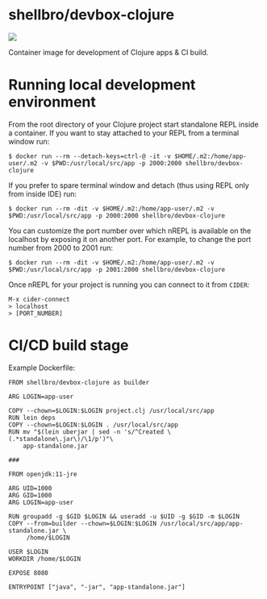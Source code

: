# shellbro/devbox-clojure

[![](https://img.shields.io/docker/cloud/build/shellbro/devbox-clojure)](https://hub.docker.com/r/shellbro/devbox-clojure/)

Container image for development of Clojure apps & CI build.

# Running local development environment

From the root directory of your Clojure project start standalone REPL inside
a container. If you want to stay attached to your REPL from a terminal window
run:

```
$ docker run --rm --detach-keys=ctrl-@ -it -v $HOME/.m2:/home/app-user/.m2 -v $PWD:/usr/local/src/app -p 2000:2000 shellbro/devbox-clojure
```

If you prefer to spare terminal window and detach (thus using REPL only
from inside IDE) run:

```
$ docker run --rm -dit -v $HOME/.m2:/home/app-user/.m2 -v $PWD:/usr/local/src/app -p 2000:2000 shellbro/devbox-clojure
```

You can customize the port number over which nREPL is available on the localhost
by exposing it on another port. For example, to change the port number from 2000
to 2001 run:

```
$ docker run --rm -dit -v $HOME/.m2:/home/app-user/.m2 -v $PWD:/usr/local/src/app -p 2001:2000 shellbro/devbox-clojure
```

Once nREPL for your project is running you can connect to it from `CIDER`:

```
M-x cider-connect
> localhost
> [PORT_NUMBER]
```

# CI/CD build stage

Example Dockerfile:

```
FROM shellbro/devbox-clojure as builder

ARG LOGIN=app-user

COPY --chown=$LOGIN:$LOGIN project.clj /usr/local/src/app
RUN lein deps
COPY --chown=$LOGIN:$LOGIN . /usr/local/src/app
RUN mv "$(lein uberjar | sed -n 's/^Created \(.*standalone\.jar\)/\1/p')"\
    app-standalone.jar

###

FROM openjdk:11-jre

ARG UID=1000
ARG GID=1000
ARG LOGIN=app-user

RUN groupadd -g $GID $LOGIN && useradd -u $UID -g $GID -m $LOGIN
COPY --from=builder --chown=$LOGIN:$LOGIN /usr/local/src/app/app-standalone.jar \
     /home/$LOGIN

USER $LOGIN
WORKDIR /home/$LOGIN

EXPOSE 8080

ENTRYPOINT ["java", "-jar", "app-standalone.jar"]
```
